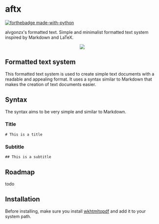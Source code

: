 # aftx

[![forthebadge made-with-python](http://ForTheBadge.com/images/badges/made-with-python.svg)](https://www.python.org/)

alvgonzx's formatted text. Simple and minimalist formatted text system inspired by Markdown and LaTeX.

<p align="center">
  <img src="https://github.com/alvgonzx/aftx/assets/77798268/ec0f4303-bac5-4b61-ba4e-99208489eac0" />
</p>


## Formatted text system
This formatted text system is used to create simple text documents with a readable and appealing format. It uses a syntax similar to Markdown that makes the creation of text documents easier.

## Syntax
The syntax aims to be very simple and similar to Markdown.

### Title
```
# This is a title
```

### Subtitle
```
## This is a subtitle
```

## Roadmap
todo

## Installation
Before installing, make sure you install [wkhtmltopdf](https://wkhtmltopdf.org/downloads.html) and add it to your system path.
